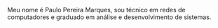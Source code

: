 Meu nome é Paulo Pereira Marques, sou técnico em redes de computadores e graduado em análise e desenvolvimento de sistemas.
